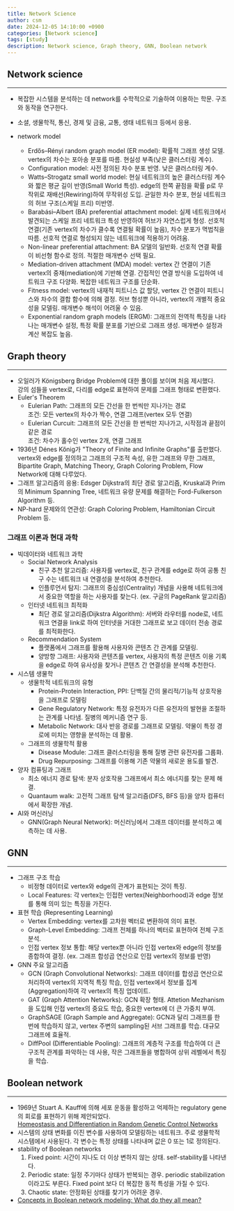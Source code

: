 ```yaml
---
title: Network Science
author: csm
date: 2024-12-05 14:10:00 +0900
categories: [Network science]
tags: [study]
description: Network science, Graph theory, GNN, Boolean network
---
```


## Network science
---  
- 복잡한 시스템을 분석하는 데 network를 수학적으로 기술하여 이용하는 학문. 구조와 동작을 연구한다.   
- 소셜, 생물학적, 통신, 경제 및 금융, 교통, 생태 네트워크 등에서 응용.

- network model   
  - Erdős–Rényi random graph model (ER model): 확률적 그래프 생성 모델. vertex의 차수는 포아송 분포를 따름. 현실성 부족(낮은 클러스터링 계수).
  - Configuration model: 사전 정의된 차수 분포 반영. 낮은 클러스터링 계수. 
  - Watts–Strogatz small world model: 현실 네트워크의 높은 클러스터링 계수와 짧은 평균 길이 반영(Small World 특성). edge의 한쪽 끝점을 확률 p로 무작위로 재배선(Rewiring)하여 무작위성 도입. 균일한 차수 분포, 현실 네트워크의 허브 구조(스케일 프리) 미반영.
  - Barabási–Albert (BA) preferential attachment model: 실제 네트워크에서 발견되는 스케일 프리 네트워크 특성 반영하여 허브가 자연스럽게 형성. 선호적 연결(기존 vertex의 차수가 클수록 연결될 확률이 높음), 차수 분포가 멱법칙을 따름. 선호적 연결로 형성되지 않는 네트워크에 적용하기 어려움.   
  - Non-linear preferential attachment: BA 모델의 일반화. 선호적 연결 확률이 비선형 함수로 정의. 적절한 매개변수 선택 필요.
  - Mediation-driven attachment (MDA) model: vertex 간 연결이 기존 vertex의 중재(mediation)에 기반해 연결. 간접적인 연결 방식을 도입하여 네트워크 구조 다양화. 복잡한 네트워크 구조를 단순화. 
  - Fitness model: vertex의 내재적 피트니스 값 할당, vertex 간 연결이 피트니스와 차수의 결합 함수에 의해 결정. 허브 형성뿐 아니라, vertex의 개별적 중요성을 모델링. 매개변수 해석이 어려울 수 있음.
  - Exponential random graph models (ERGM): 그래프의 전역적 특징을 나타나는 매개변수 설정, 특정 확률 분포를 기반으로 그래프 생성. 매개변수 설정과 계산 복잡도 높음.  

## Graph theory
---    
- 오일러가 Königsberg Bridge Problem에 대한 풀이를 보이며 처음 제시했다.   
  강의 섬들을 vertex로, 다리를 edge로 표현하여 문제를 그래프 형태로 변환했다.   
- Euler's Theorem   
  - Eulerian Path: 그래프의 모든 간선을 한 번씩만 지나가는 경로   
    조건: 모든 vertex의 차수가 짝수, 연결 그래프(vertex 모두 연결)   
  - Eulerian Curcuit: 그래프의 모든 간선을 한 번씩만 지나가고, 시작점과 끝점이 같은 경로   
    조건: 차수가 홀수인 vertex 2개, 연결 그래프   
- 1936년 Dénes Kőnig가 "Theory of Finite and Infinite Graphs"를 출판했다.   
  vertex와 edge를 정의하고 그래프의 구조적 속성, 유한 그래프와 무한 그래프, Bipartite Graph, Matching Theory, Graph Coloring Problem, Flow Network에 대해 다루었다.   
- 그래프 알고리즘의 응용: Edsger Dijkstra의 최단 경로 알고리즘, Kruskal과 Prim의 Minimum Spanning Tree, 네트워크 유량 문제를 해결하는 Ford-Fulkerson Algorithm 등.   
- NP-hard 문제와의 연관성: Graph Coloring Problem, Hamiltonian Circuit Problem 등.
  
### 그래프 이론과 현대 과학  
- 빅데이터와 네트워크 과학  
  - Social Network Analysis  
    - 친구 추천 알고리즘: 사용자를 vertex로, 친구 관계를 edge로 하여 공통 친구 수는 네트워크 내 연결성을 분석하여 추천한다.   
    - 인플루언서 탐지: 그래프의 중심성(Centrality) 개념을 사용해 네트워크에서 중요한 역할을 하는 사용자를 찾는다. (ex. 구글의 PageRank 알고리즘)  
  - 인터넷 네트워크 최적화  
    - 최단 경로 알고리즘(Dijkstra Algorithm): 서버와 라우터를 node로, 네트워크 연결을 link로 하여 인터넷을 거대한 그래프로 보고 데이터 전송 경로를 최적화한다.  
  - Recommendation System  
    - 플랫폼에서 그래프를 활용해 사용자와 콘텐츠 간 관계를 모델링.  
    - 양방향 그래프: 사용자와 콘텐츠를 vertex, 사용자의 특정 콘텐츠 이용 기록을 edge로 하여 유사성을 찾거나 콘텐츠 간 연결성을 분석해 추천한다.
- 시스템 생물학
  - 생물학적 네트워크의 유형
    - Protein-Protein Interaction, PPI: 단백질 간의 물리적/기능적 상호작용을 그래프로 모델링  
    - Gene Regulatory Network: 특정 유전자가 다른 유전자의 발현을 조절하는 관계를 나타냄. 질병의 메커니즘 연구 등.  
    - Metabolic Network: 대사 반응 경로를 그래프로 모델링. 약물이 특정 경로에 미치는 영향을 분석하는 데 활용.  
  - 그래프의 생물학적 활용
    - Disease Module: 그래프 클러스터링을 통해 질병 관련 유전자를 그룹화.
    - Drug Repurposing: 그래프를 이용해 기존 약물의 새로운 용도를 발견.
- 양자 컴퓨팅과 그래프
  - 최소 에너지 경로 탐색: 분자 상호작용 그래프에서 최소 에너지를 찾는 문제 해결.
  - Quantaum walk: 고전적 그래프 탐색 알고리즘(DFS, BFS 등)을 양자 컴퓨터에서 확장한 개념.
- AI와 머신러닝
  - GNN(Graph Neural Network): 머신러닝에서 그래프 데이터를 분석하고 예측하는 데 사용.  

## GNN
---
- 그래프 구조 학습
  - 비정형 데이터로 vertex와 edge의 관계가 표현되는 것이 특징.
  - Local Features: 각 vertex는 인접한 vertex(Neighborhood)과 edge 정보를 통해 의미 있는 특징을 가진다.
- 표현 학습 (Representing Learning)
  - Vertex Embedding: vertex를 고차원 벡터로 변환하여 의미 표현.
  - Graph-Level Embedding: 그래프 전체를 하나의 벡터로 표현하여 전체 구조 분석.
  - 인접 vertex 정보 통합: 해당 vertex뿐 아니라 인접 vertex와 edge의 정보를 종합하여 결정. (ex. 그래프 합성곱 연산으로 인접 vertex의 정보를 반영) 
- GNN 주요 알고리즘
  - GCN (Graph Convolutional Networks): 그래프 데이터를 합성곱 연산으로 처리하여 vertex의 지역적 특징 학습, 인접 vertex에서 정보를 집계(Aggregation)하여 각 vertex의 특징 업데이트.
  - GAT (Graph Attention Networks): GCN 확장 형태. Attetion Mezhanism을 도입해 인접 vertex의 중요도 학습, 중요한 vertex에 더 큰 가중치 부여.
  - GraphSAGE (Graph Sample and Aggregate): GCN과 달리 그래프를 한 번에 학습하지 않고, vertex 주변의 sampling된 서브 그래프를 학습. 대규모 그래프에 효율적.
  - DiffPool (Differentiable Pooling): 그래프의 계층적 구조를 학습하여 더 큰 구조적 관계를 파악하는 데 사용, 작은 그래프들을 병합하여 상위 레벨에서 특징을 학습.
  
## Boolean network  
---
- 1969년 Stuart A. Kauff에 의해 세포 운동을 활성하고 억제하는 regulatory gene의 회로를 표현하기 위해 제안되었다.  
  [Homeostasis and Differentiation in Random Genetic Control Networks](https://api.semanticscholar.org/CorpusID:4179318)  
- 시스템의 상태 변화를 이진 변수를 사용하여 모델링하는 네트워크. 주로 생물학적 시스템에서 사용된다. 각 변수는 특정 상태를 나타내며 값은 0 또는 1로 정의된다.  
- stability of Boolean networks  
  1) Fixed point: 시간이 지나도 더 이상 변하지 않는 상태. self-stability를 나타낸다.   
  2) Periodic state: 일정 주기마다 상태가 반복되는 경우. periodic stabilization이라고도 부른다. Fixed point 보다 더 복잡한 동적 특성을 가질 수 있다.  
  3) Chaotic state: 안정화된 상태를 찾기가 어려운 경우.  
- [Concepts in Boolean network modeling: What do they all mean?](https://doi.org/10.1016/j.csbj.2020.03.001) 
